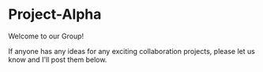 # Project-Alpha

Welcome to our Group!

If anyone has any ideas for any exciting collaboration projects, please let us know and I'll post them below. 

